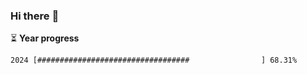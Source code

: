 ### Hi there :wave:

:hourglass_flowing_sand: **Year progress**

```txt
2024 [##################################                ] 68.31%
```
